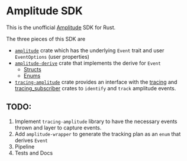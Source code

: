 # Amplitude SDK

This is the unofficial [Amplitude](https://amplitude.com/) SDK for Rust.

The three pieces of this SDK are

- [`amplitude`](https://github.com/IpFruion/Amplitude/tree/main/amplitude/README.md) crate which has the underlying `Event` trait and user `EventOptions` (user properties)
- [`amplitude-derive`](https://github.com/IpFruion/Amplitude/tree/main/amplitude-derive/README.md) crate that implements the derive for `Event`
  - [Structs](https://github.com/IpFruion/Amplitude/tree/main/amplitude-derive/README.md#structs)
  - [Enums](https://github.com/IpFruion/Amplitude/tree/main/amplitude-derive/README.md#enums)
- [`tracing-amplitude`](https://github.com/IpFruion/Amplitude/tree/main/tracing-amplitude/README.md) crate provides an interface with the [tracing](https://docs.rs/tracing/latest/tracing/) and [tracing_subscriber](https://docs.rs/tracing-subscriber/latest/tracing_subscriber/) crates to `identify` and `track` amplitude events.

## TODO:

1. Implement `tracing-amplitude` library to have the necessary events thrown and layer to capture events.
2. Add `amplitude-wrapper` to generate the tracking plan as an `enum` that derives `Event`
3. Pipeline
4. Tests and Docs
